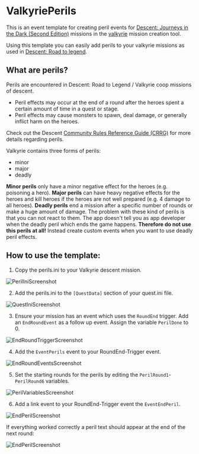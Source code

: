 # ValkyriePerils
This is an event template for creating peril events for [Descent: Journeys in the Dark (Second Edition)](https://descent2e.fandom.com) missions in the [valkyrie](https://github.com/NPBruce/valkyrie/wiki) mission creation tool.

Using this template you can easily add perils to your valkyrie missions as used in [Descent: Road to legend](https://www.fantasyflightgames.com/en/news/2016/3/15/road-to-legend/).

## What are perils?
Perils are encountered in Descent: Road to Legend / Valkyrie coop missions of descent. 

- Peril effects may occur at the end of a round after the heroes spent a certain amount of time in a quest or stage.
- Peril effects may cause monsters to spawn, deal damage, or generally inflict harm on the heroes.

Check out the  Descent [Community Rules Reference Guide (CRRG)](https://descent-community.org/index.php/crrg/) for more details regarding perils.

Valkyrie contains three forms of perils:

- minor
- major
- deadly

**Minor perils** only have a minor negative effect for the heroes (e.g. poisoning a hero). **Major perils** can have heavy negative effects for the heroes and kill heroes if the heroes are not well prepared (e.g. 4 damage to all heroes). **Deadly perils** end a mission after a specific number of rounds or make a huge amount of damage. The problem with these kind of perils is that you can not react to them. The app doesn't tell you as app developer when the deadly peril which ends the game happens. **Therefore do not use this perils at all!** Instead create custom events when you want to use deadly peril effects.

## How to use the template:

1. Copy the perils.ini to your Valkyrie descent mission.

![PerilIniScreenshot](/Images/perilIni.png)

2. Add the perils.ini to the `[QuestData]` section of your quest.ini file.

![QuestIniScreenshot](/Images/QuestIni.png)

3. Ensure your mission has an event which uses the `RoundEnd` trigger. Add an `EndRoundEvent` as a follow up event. Assign the variable `PerilDone` to 0.

![EndRoundTriggerScreenshot](/Images/EndRoundTrigger.png)

4. Add the `EventPerils` event to your RoundEnd-Trigger event.

![EndRoundEventsScreenshot](/Images/EndRoundEvents.png)

5. Set the starting rounds for the perils by editing the `PerilRound1`-`PerilRound6` variables.

![PerilVariablesScreenshot](/Images/PerilVariables.png)

6. Add a link event to your  RoundEnd-Trigger event the `EventEndPeril`.

![EndPerilScreenshot](/Images/EndPeril.png)

If everything worked correctly a peril text should appear at the end of the next round:

![EndPerilScreenshot](/Images/Peril1.png)
